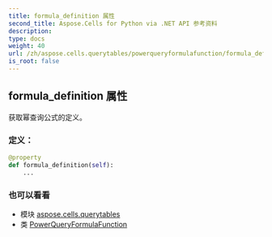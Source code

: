```yaml
---
title: formula_definition 属性
second_title: Aspose.Cells for Python via .NET API 参考资料
description:
type: docs
weight: 40
url: /zh/aspose.cells.querytables/powerqueryformulafunction/formula_definition/
is_root: false
---
```

## formula_definition 属性

获取幂查询公式的定义。
### 定义：
```python
@property
def formula_definition(self):
    ...
```

### 也可以看看
* 模块 [aspose.cells.querytables](../../)
* 类 [PowerQueryFormulaFunction](/cells/python-net/zh/aspose.cells.querytables/powerqueryformulafunction)
